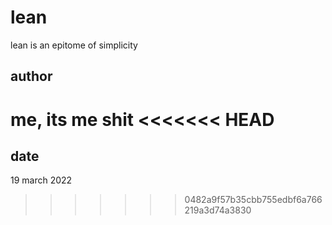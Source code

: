 # lean
lean is an epitome of simplicity
## author
me, its me shit
<<<<<<< HEAD
=======
## date
19 march 2022
>>>>>>> 0482a9f57b35cbb755edbf6a766219a3d74a3830

